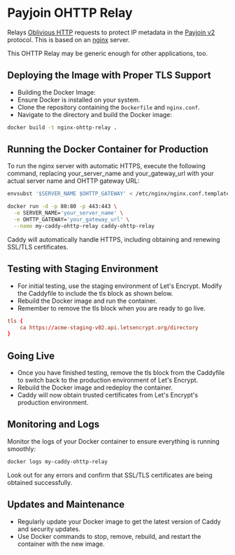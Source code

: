 # Payjoin OHTTP Relay

Relays [Oblivious HTTP](https://ietf-wg-ohai.github.io/oblivious-http/draft-ietf-ohai-ohttp.html) requests to protect IP metadata in the [Payjoin v2](https://github.com/bitcoin/bips/pull/1483) protocol. This is based on an [nginx](https://nginx.org) server.

This OHTTP Relay may be generic enough for other applications, too.


## Deploying the Image with Proper TLS Support

- Building the Docker Image:
- Ensure Docker is installed on your system.
- Clone the repository containing the `Dockerfile` and `nginx.conf`.
- Navigate to the directory and build the Docker image:

```bash
docker build -t nginx-ohttp-relay .
```

## Running the Docker Container for Production

To run the nginx server with automatic HTTPS, execute the following command, replacing your_server_name and your_gateway_url with your actual server name and OHTTP gateway URL:


```bash
envsubst '$SERVER_NAME $OHTTP_GATEWAY' < /etc/nginx/nginx.conf.template > /etc/nginx/nginx.conf
```

```bash
docker run -d -p 80:80 -p 443:443 \
  -e SERVER_NAME='your_server_name' \
  -e OHTTP_GATEWAY='your_gateway_url' \
  --name my-caddy-ohttp-relay caddy-ohttp-relay
```

Caddy will automatically handle HTTPS, including obtaining and renewing SSL/TLS certificates.

## Testing with Staging Environment

- For initial testing, use the staging environment of Let's Encrypt. Modify the Caddyfile to include the tls block as shown below.
- Rebuild the Docker image and run the container.
- Remember to remove the tls block when you are ready to go live.

```conf
tls {
    ca https://acme-staging-v02.api.letsencrypt.org/directory
}
```

## Going Live

- Once you have finished testing, remove the tls block from the Caddyfile to switch back to the production environment of Let's Encrypt.
- Rebuild the Docker image and redeploy the container.
- Caddy will now obtain trusted certificates from Let's Encrypt's production environment.

## Monitoring and Logs

Monitor the logs of your Docker container to ensure everything is running smoothly:

```bash
docker logs my-caddy-ohttp-relay
```

Look out for any errors and confirm that SSL/TLS certificates are being obtained successfully.

## Updates and Maintenance

-  Regularly update your Docker image to get the latest version of Caddy and security updates.
-  Use Docker commands to stop, remove, rebuild, and restart the container with the new image.

